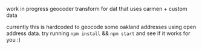 work in progress geocoder transform for dat that uses carmen + custom data

currently this is hardcoded to geocode some oakland addresses using open address data. try running `npm install` && `npm start` and see if it works for you :)